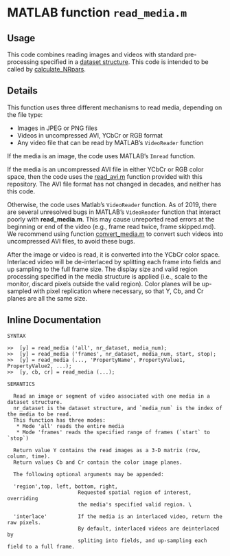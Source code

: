 
# MATLAB function `read_media.m`

## Usage

This code combines reading images and videos with standard pre-processing specified in a [dataset structure](DatasetStructure.md). This code is intended to be called by [calculate_NRpars](CalculateNRpars.md).

## Details

This function uses three different mechanisms to read media, depending on the file type:
* Images in JPEG or PNG files
* Videos in uncompressed AVI, YCbCr or RGB format
* Any video file that can be read by MATLAB’s `VideoReader` function 

If the media is an image, the code uses MATLAB’s `Imread` function. 

If the media is an uncompressed AVI file in either YCbCr or RGB color space, then the code uses the [read_avi.m](ReadAvi.md) function provided with this repository. The AVI file format has not changed in decades, and neither has this code. 

Otherwise, the code uses Matlab’s `VideoReader` function. As of 2019, there are several unresolved bugs in MATLAB’s `VideoReader` function that interact poorly with **read_media.m**. 
This may cause unreported read errors at the beginning or end of the video (e.g., frame read twice, frame skipped.md). 
We recommend using function [convert_media.m](ConvertMedia.md) to convert such videos into uncompressed AVI files, to avoid these bugs. 

After the image or video is read, it is converted into the YCbCr color space. Interlaced video will be de-interlaced by splitting each frame into fields and up sampling to the full frame size. The display size and valid region processing specified in the media structure is applied (i.e., scale to the monitor, discard pixels outside the valid region). Color planes will be up-sampled with pixel replication where necessary, so that Y, Cb, and Cr planes are all the same size.

## Inline Documentation
```text
SYNTAX

>>  [y] = read_media ('all', nr_dataset, media_num);
>>  [y] = read_media ('frames', nr_dataset, media_num, start, stop);
>>  [y] = read_media (..., 'PropertyName', PropertyValue1, PropertyValue2, ...);
>>  [y, cb, cr] = read_media (...);

SEMANTICS

  Read an image or segment of video associated with one media in a dataset structure. 
  nr_dataset is the dataset structure, and `media_num` is the index of the media to be read.
  This function has three modes:
   * Mode 'all' reads the entire media
   * Mode 'frames' reads the specified range of frames (`start` to `stop`)

  Return value Y contains the read images as a 3-D matrix (row, column, time).  
  Return values Cb and Cr contain the color image planes. 

  The following optional arguments may be appended: 

  'region',top, left, bottom, right,
                       Requested spatial region of interest, overriding
                       the media's specified valid region. \
 
  'interlace'          If the media is an interlaced video, return the raw pixels. 
                       By default, interlaced videos are deinterlaced by 
                       spliting into fields, and up-sampling each field to a full frame.
```
